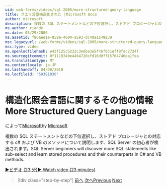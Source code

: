 ```yaml
---
uid: web-forms/videos/sql-2005/more-structured-query-language
title: クエリ言語構造化された |Microsoft Docs
author: microsoft
description: 複数の SQL ステートメントなどの下位選択し、ストアド プロシージャとの対応する c# および VB のメソッドについて説明します、SQL Server の初心者が検出されます。
ms.author: riande
ms.date: 03/29/2006
ms.assetid: f86aee1e-958a-4604-a593-dc40a1149239
msc.legacyurl: /web-forms/videos/sql-2005/more-structured-query-language
msc.type: video
ms.openlocfilehash: e43f125c5232c3edbe3e5f4bf651eff8fac2724f
ms.sourcegitcommit: 0f1119340e4464720cfd16d0ff15764746ea1fea
ms.translationtype: MT
ms.contentlocale: ja-JP
ms.lasthandoff: 04/09/2019
ms.locfileid: "59381030"
---
```

# <a name="more-structured-query-language"></a><span data-ttu-id="03351-103">構造化照会言語に関するその他の情報</span><span class="sxs-lookup"><span data-stu-id="03351-103">More Structured Query Language</span></span>

<span data-ttu-id="03351-104">によって[Microsoft](https://github.com/microsoft)</span><span class="sxs-lookup"><span data-stu-id="03351-104">by [Microsoft](https://github.com/microsoft)</span></span>

<span data-ttu-id="03351-105">複数の SQL ステートメントなどの下位選択し、ストアド プロシージャとの対応する c# および VB のメソッドについて説明します、SQL Server の初心者が検出されます。</span><span class="sxs-lookup"><span data-stu-id="03351-105">SQL Server beginners will discover more SQL statements like sub-select and learn stored procedures and their counterparts in C# and VB methods.</span></span>

[<span data-ttu-id="03351-106">&#9654;ビデオ (23 分)</span><span class="sxs-lookup"><span data-stu-id="03351-106">&#9654; Watch video (23 minutes)</span></span>](https://channel9.msdn.com/Blogs/ASP-NET-Site-Videos/more-structured-query-language)

> [!div class="step-by-step"]
> <span data-ttu-id="03351-107">[前へ](manipulating-database-data.md)
> [次へ](understanding-security-and-network-connectivity.md)</span><span class="sxs-lookup"><span data-stu-id="03351-107">[Previous](manipulating-database-data.md)
[Next](understanding-security-and-network-connectivity.md)</span></span>
